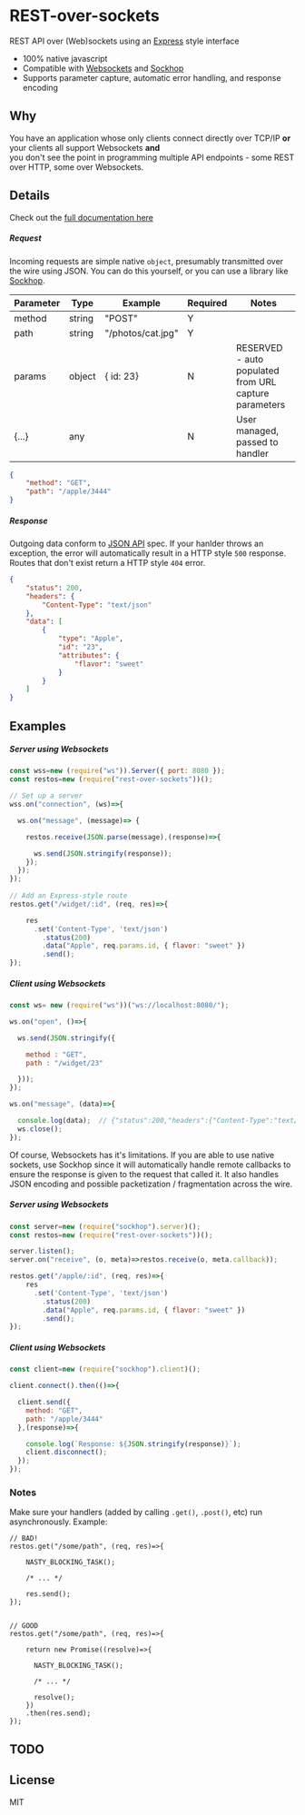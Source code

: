 # REST-over-sockets

REST API over (Web)sockets using an [Express](https://www.npmjs.com/package/express) style interface

- 100% native javascript
- Compatible with [Websockets](https://www.npmjs.com/package/ws) and [Sockhop](https://www.npmjs.com/package/sockhop)
- Supports parameter capture, automatic error handling, and response encoding 


## Why

You have an application whose only clients connect directly over TCP/IP
**or**
your clients all support Websockets
**and**  
you don't see the point in programming multiple API endpoints - some REST over HTTP, some over Websockets.
## Details

Check out the [full documentation here](API.md)

##### Request

Incoming requests are simple native ```object```, presumably transmitted over the wire using JSON.  You can do this yourself, or you can use a library like [Sockhop](https://www.npmjs.com/package/sockhop "Sockhop on NPM"). 


| Parameter | Type   | Example           | Required | Notes                                                  |
|-----------|--------|-------------------|----------|--------------------------------------------------------|
| method    | string | "POST"            | Y        |                                                        |
| path      | string | "/photos/cat.jpg" | Y        |                                                        |
| params    | object | { id: 23}         | N        |  RESERVED - auto populated from URL capture parameters |
| {...}     | any    |                   | N        | User managed, passed to handler                        |

```json
{
    "method": "GET",
    "path": "/apple/3444"
}
```

##### Response
Outgoing data conform to [JSON API](https://jsonapi.org/) spec.  If your hanlder throws an exception, the error will automatically result in a HTTP style ```500``` response.  Routes that don't exist return a HTTP style ```404``` error.
```json
{
    "status": 200,
    "headers": {
        "Content-Type": "text/json"
    },
    "data": [
        {
            "type": "Apple",
            "id": "23",
            "attributes": {
                "flavor": "sweet"
            }
        }
    ]
}
```

## Examples
##### Server using Websockets
```javascript
const wss=new (require("ws")).Server({ port: 8080 });
const restos=new (require("rest-over-sockets"))();

// Set up a server
wss.on("connection", (ws)=>{

  ws.on("message", (message)=> {

    restos.receive(JSON.parse(message),(response)=>{

      ws.send(JSON.stringify(response));
    });
  });
});
 
// Add an Express-style route
restos.get("/widget/:id", (req, res)=>{

    res
      .set('Content-Type', 'text/json')
        .status(200)
        .data("Apple", req.params.id, { flavor: "sweet" })
        .send();  
});
```
##### Client using Websockets
```javascript
const ws= new (require("ws"))("ws://localhost:8080/");

ws.on("open", ()=>{

  ws.send(JSON.stringify({

    method : "GET",
    path : "/widget/23"

  }));
});

ws.on("message", (data)=>{

  console.log(data);  // {"status":200,"headers":{"Content-Type":"text/json"},"data":[{"type":"Apple","id":"23","attributes":{"flavor":"sweet"}}]}
  ws.close();
});
```
Of course, Websockets has it's limitations.  If you are able to use native sockets, use Sockhop since it will automatically handle remote callbacks to ensure the response is given to the request that called it.  It also handles JSON encoding and possible packetization / fragmentation across the wire.
##### Server using Websockets
```javascript
const server=new (require("sockhop").server)();
const restos=new (require("rest-over-sockets"))();

server.listen();
server.on("receive", (o, meta)=>restos.receive(o, meta.callback));

restos.get("/apple/:id", (req, res)=>{
    res
      .set('Content-Type', 'text/json')
        .status(200)
        .data("Apple", req.params.id, { flavor: "sweet" })
        .send();  
});
```
##### Client using Websockets
```javascript
const client=new (require("sockhop").client)();

client.connect().then(()=>{

  client.send({
    method: "GET",
    path: "/apple/3444"
  },(response)=>{

    console.log(`Response: ${JSON.stringify(response)}`);
    client.disconnect();
  });
});
```

### Notes

Make sure your handlers (added by calling ```.get()```, ```.post()```, etc) run asynchronously.  Example:
```
// BAD!
restos.get("/some/path", (req, res)=>{
  
    NASTY_BLOCKING_TASK();

    /* ... */

    res.send();  
});


// GOOD
restos.get("/some/path", (req, res)=>{
  
    return new Promise((resolve)=>{

      NASTY_BLOCKING_TASK();

      /* ... */

      resolve();
    })
    .then(res.send);
});

```

## TODO

## License
MIT
